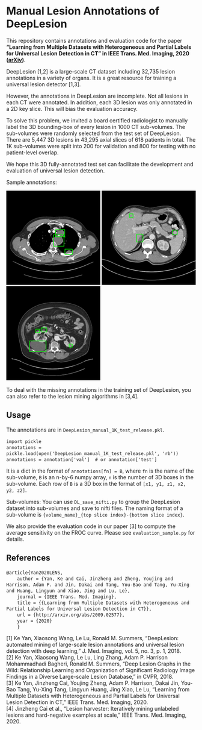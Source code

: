 # Manual Lesion Annotations of DeepLesion

This repository contains annotations and evaluation code for the paper **“Learning from Multiple Datasets with Heterogeneous and Partial Labels for Universal Lesion Detection in CT” in IEEE Trans. Med. Imaging, 2020 ([arXiv](https://arxiv.org/abs/2009.02577))**.

DeepLesion [1,2] is a large-scale CT dataset including 32,735 lesion annotations in a variety of organs.
It is a great resource for training a universal lesion detector [1,3].

However, the annotations in DeepLesion are incomplete.
Not all lesions in each CT were annotated. In addition, each 3D lesion was only annotated in a 2D key slice.
This will bias the evaluation accuracy.

To solve this problem, we invited a board certified radiologist to manually label the 3D bounding-box of every lesion in 1000 CT sub-volumes.
The sub-volumes were randomly selected from the test set of DeepLesion.
There are 5,447 3D lesions in 43,295 axial slices of 618 patients in total.
The 1K sub-volumes were split into 200 for validation and 800 for testing with no patient-level overlap.

We hope this 3D fully-annotated test set can facilitate the development and evaluation of universal lesion detection.

Sample annotations:
<p float="left">
  <img src="000238_04_02_082.png" width="250" />
  <img src="000530_04_01_320.png" width="250" /> 
  <img src="000560_03_01_064.png" width="250" />
</p>

To deal with the missing annotations in the training set of DeepLesion, you can also refer to the lesion mining algorithms in [3,4].

## Usage

The annotations are in `DeepLesion_manual_1K_test_release.pkl`. 

    import pickle
    annotations = pickle.load(open('DeepLesion_manual_1K_test_release.pkl', 'rb'))
    annotations = annotation['val']  # or annotation['test']

It is a dict in the format of `annotations[fn] = B`, 
where `fn` is the name of the sub-volume, `B` is an n-by-6 numpy array, `n` is the number of 3D boxes in the sub-volume.
Each row of `B` is a 3D box in the format of `[x1, y1, z1, x2, y2, z2]`.

Sub-volumes: You can use `DL_save_nifti.py` to group the DeepLesion dataset into sub-volumes and save to nifti files.
The naming format of a sub-volume is `{volume_name}_{top slice index}-{bottom slice index}`.

We also provide the evaluation code in our paper [3] to compute the average sensitivity on the FROC curve.
Please see `evaluation_sample.py` for details.

## References
    @article{Yan2020LENS,
        author = {Yan, Ke and Cai, Jinzheng and Zheng, Youjing and Harrison, Adam P. and Jin, Dakai and Tang, You-Bao and Tang, Yu-Xing and Huang, Lingyun and Xiao, Jing and Lu, Le},
        journal = {IEEE Trans. Med. Imaging},
        title = {{Learning from Multiple Datasets with Heterogeneous and Partial Labels for Universal Lesion Detection in CT}},
        url = {http://arxiv.org/abs/2009.02577},
        year = {2020}
        }

[1] Ke Yan, Xiaosong Wang, Le Lu, Ronald M. Summers, “DeepLesion: automated mining of large-scale lesion annotations and universal lesion detection with deep learning,” J. Med. Imaging, vol. 5, no. 3, p. 1, 2018.   
[2] Ke Yan, Xiaosong Wang, Le Lu, Ling Zhang, Adam P. Harrison Mohammadhadi Bagheri, Ronald M. Summers, “Deep Lesion Graphs in the Wild: Relationship Learning and Organization of Significant Radiology Image Findings in a Diverse Large-scale Lesion Database,” in CVPR, 2018.  
[3] Ke Yan, Jinzheng Cai, Youjing Zheng, Adam P. Harrison, Dakai Jin, You-Bao Tang, Yu-Xing Tang, Lingyun Huang, Jing Xiao, Le Lu, “Learning from Multiple Datasets with Heterogeneous and Partial Labels for Universal Lesion Detection in CT,” IEEE Trans. Med. Imaging, 2020.  
[4] Jinzheng Cai et al., “Lesion harvester: Iteratively mining unlabeled lesions and hard-negative examples at scale,” IEEE Trans. Med. Imaging, 2020.